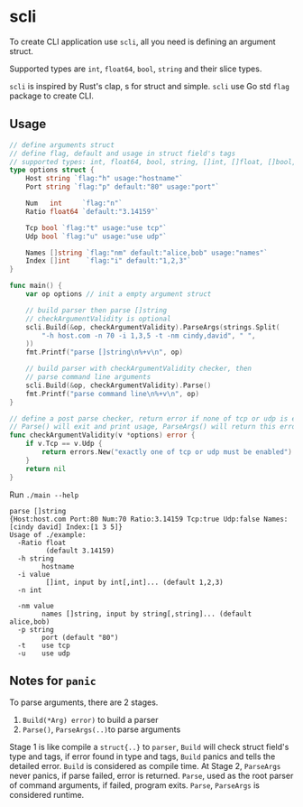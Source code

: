 # scli
To create CLI application use `scli`, all you need is defining an argument struct.

Supported types are `int`, `float64`, `bool`, `string` and their slice types.

`scli` is inspired by Rust's clap, s for struct and simple. `scli` use Go std `flag` package to
create CLI.
## Usage
```go
// define arguments struct
// define flag, default and usage in struct field's tags
// supported types: int, float64, bool, string, []int, []float, []bool, []string
type options struct {
	Host string `flag:"h" usage:"hostname"`
	Port string `flag:"p" default:"80" usage:"port"`

	Num   int     `flag:"n"`
	Ratio float64 `default:"3.14159"`

	Tcp bool `flag:"t" usage:"use tcp"`
	Udp bool `flag:"u" usage:"use udp"`

	Names []string `flag:"nm" default:"alice,bob" usage:"names"`
	Index []int    `flag:"i" default:"1,2,3"`
}

func main() {
	var op options // init a empty argument struct

	// build parser then parse []string
	// checkArgumentValidity is optional
	scli.Build(&op, checkArgumentValidity).ParseArgs(strings.Split(
		"-h host.com -n 70 -i 1,3,5 -t -nm cindy,david", " ",
	))
	fmt.Printf("parse []string\n%+v\n", op)

	// build parser with checkArgumentValidity checker, then
	// parse command line arguments
	scli.Build(&op, checkArgumentValidity).Parse()
	fmt.Printf("parse command line\n%+v\n", op)
}

// define a post parse checker, return error if none of tcp or udp is enabled,
// Parse() will exit and print usage, ParseArgs() will return this error
func checkArgumentValidity(v *options) error {
	if v.Tcp == v.Udp {
		return errors.New("exactly one of tcp or udp must be enabled")
	}
	return nil
}
```

Run `./main --help`
```
parse []string
{Host:host.com Port:80 Num:70 Ratio:3.14159 Tcp:true Udp:false Names:[cindy david] Index:[1 3 5]}
Usage of ./example:
  -Ratio float
         (default 3.14159)
  -h string
        hostname
  -i value
         []int, input by int[,int]... (default 1,2,3)
  -n int
    
  -nm value
        names []string, input by string[,string]... (default alice,bob)
  -p string
        port (default "80")
  -t    use tcp
  -u    use udp
```

## Notes for `panic`
To parse arguments, there are 2 stages.
1. `Build(*Arg) error)` to build a parser
2. `Parse()`, `ParseArgs(..)`to parse arguments

Stage 1 is like compile a `struct{..}` to `parser`, `Build` will check
struct field's type and tags, if error found in type and tags,
`Build` panics and tells the detailed error. `Build` is considered
as compile time. At Stage 2, `ParseArgs` never panics, if parse
failed, error is returned. `Parse`, used as the root parser of
command arguments, if failed, program exits. `Parse`, `ParseArgs` is considered
runtime.


